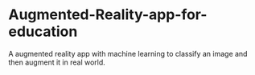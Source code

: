 # Augmented-Reality-app-for-education
A augmented reality app with machine learning to classify an image and then augment it in real world.
